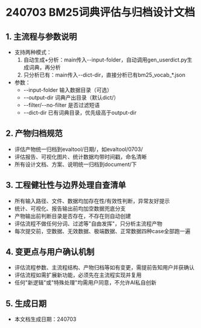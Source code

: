 # 240703 BM25词典评估与归档设计文档

## 1. 主流程与参数说明
- 支持两种模式：
  1) 自动生成+分析：main传入--input-folder，自动调用gen_userdict.py生成词典，再分析
  2) 只分析已有：main传入--dict-dir，直接分析已有bm25_vocab_*.json
- 参数：
  - --input-folder 输入数据目录（可选）
  - --output-dir 词典产出目录（默认dict/）
  - --filter/--no-filter 是否过滤短语
  - --dict-dir 已有词典目录，优先级高于output-dir

## 2. 产物归档规范
- 评估产物统一归档到evaltool/日期/，如evaltool/0703/
- 评估报告、可视化图片、统计数据均带时间戳，命名清晰
- 所有设计文档、方案、说明统一归档到document/下

## 3. 工程健壮性与边界处理自查清单
- 所有输入路径、文件、数据均加存在性/有效性判断，异常友好提示
- 统计、可视化、报告输出前均加空数据兜底分支
- 产物输出前判断目录是否存在，不存在则自动创建
- 评估流程不做任何分词、过滤等"自由发挥"，只分析主流程产物
- 每次提交前，空数据、无效数据、极端数据、正常数据四种case全部跑一遍

## 4. 变更点与用户确认机制
- 评估流程参数、主流程结构、产物归档等如有变更，需提前告知用户并获确认
- 评估流程如需扩展新功能，必须先在主流程实现并复用
- 任何"新逻辑"或"特殊处理"均需用户同意，不允许AI私自创新

## 5. 生成日期
- 本文档生成日期：240703 